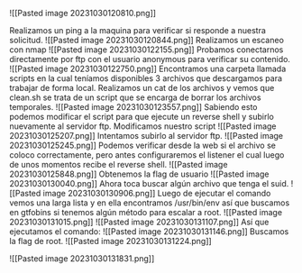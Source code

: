 ![[Pasted image 20231030120810.png]]

Realizamos un ping a la maquina para verificar si responde a nuestra solicitud.
![[Pasted image 20231030120844.png]]
Realizamos un escaneo con nmap
![[Pasted image 20231030122155.png]]
Probamos conectarnos directamente por ftp con el usuario anonymous para verificar su contenido.
![[Pasted image 20231030122750.png]]
Encontramos una carpeta llamada scripts en la cual teníamos disponibles 3 archivos que descargamos para trabajar de forma local.
Realizamos un cat de los archivos y vemos que clean.sh se trata de un script que se encarga de borrar los archivos temporales.
![[Pasted image 20231030123557.png]]
Sabiendo esto podemos modificar el script para que ejecute un reverse shell y subirlo nuevamente al servidor ftp.
Modificamos nuestro script 
![[Pasted image 20231030125207.png]]
Intentamos subirlo al servidor ftp.
![[Pasted image 20231030125245.png]]
Podemos verificar desde la web si el archivo se coloco correctamente, pero antes configuraremos el listener el cual luego de unos momentos recibe el reverse shell.
![[Pasted image 20231030125848.png]]
Obtenemos la flag de usuario
![[Pasted image 20231030130040.png]]
Ahora toca buscar algún archivo que tenga el suid.
![[Pasted image 20231030130906.png]]
Luego de ejecutar el comando vemos una larga lista y en ella encontramos /usr/bin/env así que buscamos en gtfobins si tenemos algún método para escalar a root.
![[Pasted image 20231030131015.png]]
![[Pasted image 20231030131107.png]]
Así que ejecutamos el comando:
![[Pasted image 20231030131146.png]]
Buscamos la flag de root.
![[Pasted image 20231030131224.png]]

![[Pasted image 20231030131831.png]]
